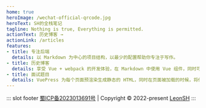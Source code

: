 ```yaml
---
home: true
heroImage: /wechat-official-qrcode.jpg
heroText: SH的全栈笔记
tagline: Nothing is true, Everything is permitted.
actionText: 历史博客 →
actionLink: /articles
features:
- title: 专注后端
  details: 以 Markdown 为中心的项目结构，以最少的配置帮助你专注于写作。
- title: 历史博客
  details: 享受 Vue + webpack 的开发体验，在 Markdown 中使用 Vue 组件，同时可以使用 Vue 来开发自定义主题。
- title: 面试题目
  details: VuePress 为每个页面预渲染生成静态的 HTML，同时在页面被加载的时候，将作为 SPA 运行。
---
```


::: slot footer
[蜀ICP备2023013691号](https://beian.miit.gov.cn) | Copyright © 2022-present [LeonSH](https://github.com/detectiveHLH)
:::
